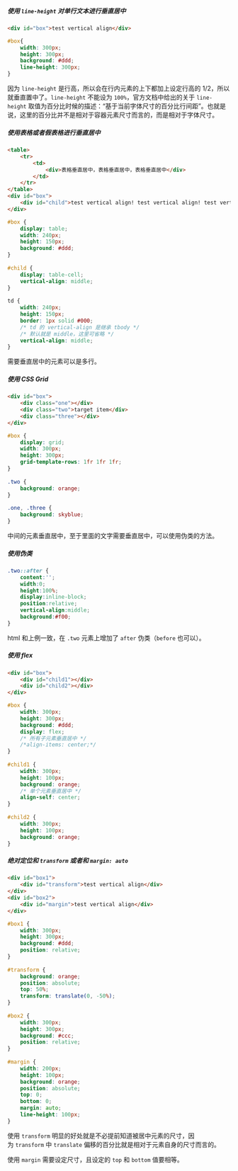 ##### 使用 `line-height` 对单行文本进行垂直居中

```html
<div id="box">test vertical align</div>
```

```css
#box{  
	width: 300px;  
	height: 300px;  
	background: #ddd;  
	line-height: 300px;  
}
```

因为 `line-height` 是行高，所以会在行内元素的上下都加上设定行高的 1/2，所以就垂直置中了。`line-height` 不能设为 `100%`，官方文档中给出的关于 `line-height` 取值为百分比时候的描述：“基于当前字体尺寸的百分比行间距”。也就是说，这里的百分比并不是相对于容器元素尺寸而言的，而是相对于字体尺寸。


##### 使用表格或者假表格进行垂直居中

```html
<table>  
	<tr>  
		<td>  
			<div>表格垂直居中，表格垂直居中，表格垂直居中</div>  
		</td>  
	</tr>  
</table>  
<div id="box">  
	<div id="child">test vertical align! test vertical align! test vertical align!</div>
</div>
```

```css
#box {  
	display: table;  
	width: 240px;  
	height: 150px;  
	background: #ddd;  
}  
  
#child {  
	display: table-cell;  
	vertical-align: middle;  
}  
  
td {  
	width: 240px;  
	height: 150px;  
	border: 1px solid #000;
	/* td 的 vertical-align 是继承 tbody */
	/* 默认就是 middle，这里可省略 */
	vertical-align: middle;  
}
```

需要垂直居中的元素可以是多行。


##### 使用 CSS Grid

```html
<div id="box">  
	<div class="one"></div>  
	<div class="two">target item</div>  
	<div class="three"></div>  
</div>
```

```css
#box {  
	display: grid;  
	width: 300px;  
	height: 300px;  
	grid-template-rows: 1fr 1fr 1fr;
}  
  
.two {  
	background: orange;
}  
  
.one, .three {  
	background: skyblue;
}
```

中间的元素垂直居中，至于里面的文字需要垂直居中，可以使用伪类的方法。


##### 使用伪类

```css
.two::after {  
	content:'';  
	width:0;  
	height:100%;  
	display:inline-block;  
	position:relative;  
	vertical-align:middle;  
	background:#f00;  
}
```

html 和上例一致，在 `.two` 元素上增加了 `after` 伪类（`before` 也可以）。


##### 使用 flex

```html
<div id="box">  
	<div id="child1"></div>  
	<div id="child2"></div>  
</div>
```

```css
#box {  
	width: 300px;  
	height: 300px;  
	background: #ddd;  
	display: flex;  
	/* 所有子元素垂直居中 */
	/*align-items: center;*/  
}  
  
#child1 {  
	width: 300px;  
	height: 100px;  
	background: orange;  
	/* 单个元素垂直居中 */
	align-self: center;  
}  
  
#child2 {  
	width: 300px;  
	height: 100px;  
	background: orange;  
}
```


##### 绝对定位和 `transform` 或者和 `margin: auto`

```html
<div id="box1">  
	<div id="transform">test vertical align</div>  
</div>  
<div id="box2">  
	<div id="margin">test vertical align</div>  
</div>
```

```css
#box1 {  
	width: 300px;  
	height: 300px;  
	background: #ddd;  
	position: relative;  
}  
  
#transform {  
	background: orange;  
	position: absolute;  
	top: 50%;  
	transform: translate(0, -50%);  
}  
  
#box2 {  
	width: 300px;  
	height: 300px;  
	background: #ccc;  
	position: relative;  
}  
  
#margin {  
	width: 200px;  
	height: 100px;  
	background: orange;  
	position: absolute;  
	top: 0;  
	bottom: 0;  
	margin: auto;  
	line-height: 100px;  
}
```

使用 `transform` 明显的好处就是不必提前知道被居中元素的尺寸，因为 `transform` 中 `translate` 偏移的百分比就是相对于元素自身的尺寸而言的。

使用 `margin` 需要设定尺寸，且设定的 `top` 和 `bottom` 值要相等。